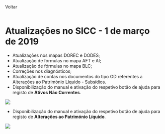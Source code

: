 <div style="width:100%; height:30px"><span onclick="loadMdDoc('atualizacoes', ['btnMenu'],'', null)" class="voltar">Voltar</span></div>

# Atualizações no SICC - 1 de março de 2019

- Atualizações nos mapas DOREC e DODES;
- Atualização de fórmulas no mapa AFT e AI;
- Atualização de fórmulas no mapa BLC;
- Correções nos diagnósticos;
- Atualização de contas nos documentos do tipo OD referentes a Alterações ao Património Líquido - Subsídios.
- Disponibilização do manual e ativação do respetivo botão de ajuda para registo de **Ativos Não Correntes**.

![](https://spmssicc.github.io/pages/markdown/atual_sist_1_mar_9.assets/atual_sist_1_mar_9-83f90b50.png)

- Disponibilização do manual e ativação do respetivo botão de ajuda para registo de **Alterações ao Património Líquido**.

![](https://spmssicc.github.io/pages/markdown/atual_sist_1_mar_9.assets/atual_sist_1_mar_9-de18e169.png)
